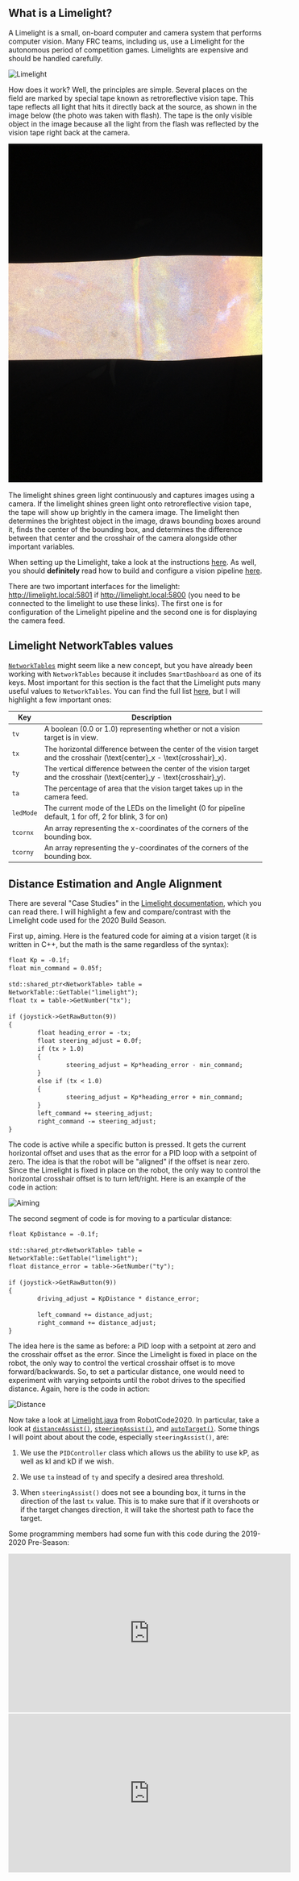 ## What is a Limelight?
A Limelight is a small, on-board computer and camera system that performs computer vision. Many FRC teams, including us, use a Limelight for the autonomous period of competition games. Limelights are expensive and should be handled carefully.

![Limelight](https://andymark-weblinc.netdna-ssl.com/product_images/limelight-2-plus/5e15fe1480289d6162f285cd/zoom.jpg?c=1578499604)

How does it work? Well, the principles are simple. Several places on the field are marked by special tape known as retroreflective vision tape. This tape reflects all light that hits it directly back at the source, as shown in the image below (the photo was taken with flash). The tape is the only visible object in the image because all the light from the flash was reflected by the vision tape right back at the camera.

![Vision Tape](vision_tape.JPG)

The limelight shines green light continuously and captures images using a camera. If the limelight shines green light onto retroreflective vision tape, the tape will show up brightly in the camera image. The limelight then determines the brightest object in the image, draws bounding boxes around it, finds the center of the bounding box, and determines the difference between that center and the crosshair of the camera alongside other important variables.

When setting up the Limelight, take a look at the instructions [here](https://docs.limelightvision.io/en/latest/getting_started.html). As well, you should **definitely** read how to build and configure a vision pipeline [here](https://docs.limelightvision.io/en/latest/vision_pipeline_tuning.html).

There are two important interfaces for the limelight: http://limelight.local:5801 if http://limelight.local:5800 (you need to be connected to the limelight to use these links). The first one is for configuration of the Limelight pipeline and the second one is for displaying the camera feed.

## Limelight NetworkTables values
[`NetworkTables`](https://first.wpi.edu/FRC/roborio/release/docs/java/edu/wpi/first/networktables/NetworkTable.html) might seem like a new concept, but you have already been working with `NetworkTables` because it includes `SmartDashboard` as one of its keys. Most important for this section is the fact that the Limelight puts many useful values to `NetworkTables`. You can find the full list [here](https://docs.limelightvision.io/en/latest/networktables_api.html), but I will highlight a few important ones:

Key | Description
----| -----------
`tv`  | A boolean (0.0 or 1.0) representing whether or not a vision target is in view.
`tx`  | The horizontal difference between the center of the vision target and the crosshair \(\text{center}_x - \text{crosshair}_x\).
`ty`  | The vertical difference between the center of the vision target and the crosshair \(\text{center}_y - \text{crosshair}_y\).
`ta`  | The percentage of area that the vision target takes up in the camera feed.
`ledMode` | The current mode of the LEDs on the limelight (0 for pipeline default, 1 for off, 2 for blink, 3 for on)
`tcornx` | An array representing the x-coordinates of the corners of the bounding box.
`tcorny` | An array representing the y-coordinates of the corners of the bounding box.

## Distance Estimation and Angle Alignment
There are several "Case Studies" in the [Limelight documentation](https://docs.limelightvision.io/en/latest/networktables_api.html), which you can read there. I will highlight a few and compare/contrast with the Limelight code used for the 2020 Build Season.

First up, aiming. Here is the featured code for aiming at a vision target (it is written in C++, but the math is the same regardless of the syntax):
```
float Kp = -0.1f;
float min_command = 0.05f;

std::shared_ptr<NetworkTable> table = NetworkTable::GetTable("limelight");
float tx = table->GetNumber("tx");

if (joystick->GetRawButton(9))
{
        float heading_error = -tx;
        float steering_adjust = 0.0f;
        if (tx > 1.0)
        {
                steering_adjust = Kp*heading_error - min_command;
        }
        else if (tx < 1.0)
        {
                steering_adjust = Kp*heading_error + min_command;
        }
        left_command += steering_adjust;
        right_command -= steering_adjust;
}
```

The code is active while a specific button is pressed. It gets the current horizontal offset and uses that as the error for a PID loop with a setpoint of zero. The idea is that the robot will be "aligned" if the offset is near zero. Since the Limelight is fixed in place on the robot, the only way to control the horizontal crosshair offset is to turn left/right. Here is an example of the code in action:

![Aiming](https://docs.limelightvision.io/en/latest/_images/CS_aim_good.gif)

The second segment of code is for moving to a particular distance:

```
float KpDistance = -0.1f;

std::shared_ptr<NetworkTable> table = NetworkTable::GetTable("limelight");
float distance_error = table->GetNumber("ty");

if (joystick->GetRawButton(9))
{
        driving_adjust = KpDistance * distance_error;

        left_command += distance_adjust;
        right_command += distance_adjust;
}
```

The idea here is the same as before: a PID loop with a setpoint at zero and the crosshair offset as the error. Since the Limelight is fixed in place on the robot, the only way to control the vertical crosshair offset is to move forward/backwards. So, to set a particular distance, one would need to experiment with varying setpoints until the robot drives to the specified distance. Again, here is the code in action:

![Distance](https://docs.limelightvision.io/en/latest/_images/CS_Distance_00.gif)

Now take a look at [Limelight.java](https://github.com/DeepBlueRobotics/RobotCode2020/blob/unifiedcode/src/main/java/org/team199/lib/Limelight.java) from RobotCode2020. In particular, take a look at [`distanceAssist()`](https://github.com/DeepBlueRobotics/RobotCode2020/blob/unifiedcode/src/main/java/org/team199/lib/Limelight.java#L111), [`steeringAssist()`](https://github.com/DeepBlueRobotics/RobotCode2020/blob/unifiedcode/src/main/java/org/team199/lib/Limelight.java#L127), and [`autoTarget()`](https://github.com/DeepBlueRobotics/RobotCode2020/blob/unifiedcode/src/main/java/org/team199/lib/Limelight.java#L172). Some things I will point about about the code, especially `steeringAssist()`, are:

1. We use the `PIDController` class which allows us the ability to use kP, as well as kI and kD if we wish.

2. We use `ta` instead of `ty` and specify a desired area threshold.

3. When `steeringAssist()` does not see a bounding box, it turns in the direction of the last `tx` value. This is to make sure that if it overshoots or if the target changes direction, it will take the shortest path to face the target.

Some programming members had some fun with this code during the 2019-2020 Pre-Season:

<iframe width="560" height="315" src="https://www.youtube.com/embed/TjksUg227QQ" frameborder="0" allow="accelerometer; autoplay; encrypted-media; gyroscope; picture-in-picture" allowfullscreen></iframe>

<iframe width="560" height="315" src="https://www.youtube.com/embed/cFZtFT6d0g0" frameborder="0" allow="accelerometer; autoplay; encrypted-media; gyroscope; picture-in-picture" allowfullscreen></iframe>